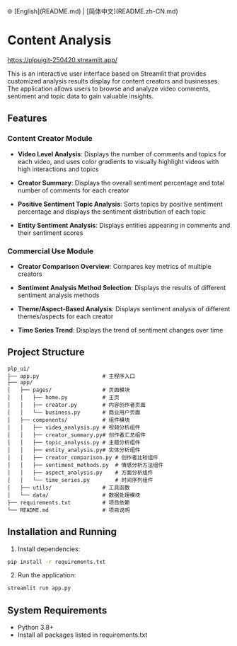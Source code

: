 <div align="central">
  🌐 [English](README.md) | [简体中文](README.zh-CN.md)
</div>

# Content Analysis

https://plpuigit-250420.streamlit.app/

This is an interactive user interface based on Streamlit that provides customized analysis results display for content creators and businesses. The application allows users to browse and analyze video comments, sentiment and topic data to gain valuable insights.

## Features

### Content Creator Module

- **Video Level Analysis**: Displays the number of comments and topics for each video, and uses color gradients to visually highlight videos with high interactions and topics

- **Creator Summary**: Displays the overall sentiment percentage and total number of comments for each creator

- **Positive Sentiment Topic Analysis**: Sorts topics by positive sentiment percentage and displays the sentiment distribution of each topic

- **Entity Sentiment Analysis**: Displays entities appearing in comments and their sentiment scores

### Commercial Use Module

- **Creator Comparison Overview**: Compares key metrics of multiple creators

- **Sentiment Analysis Method Selection**: Displays the results of different sentiment analysis methods

- **Theme/Aspect-Based Analysis**: Displays sentiment analysis of different themes/aspects for each creator

- **Time Series Trend**: Displays the trend of sentiment changes over time

## Project Structure

```
plp_ui/
├── app.py                    # 主程序入口
├── app/
│   ├── pages/                # 页面模块
│   │   ├── home.py           # 主页
│   │   ├── creator.py        # 内容创作者页面
│   │   └── business.py       # 商业用户页面
│   ├── components/           # 组件模块
│   │   ├── video_analysis.py # 视频分析组件
│   │   ├── creator_summary.py# 创作者汇总组件
│   │   ├── topic_analysis.py # 主题分析组件
│   │   ├── entity_analysis.py# 实体分析组件
│   │   ├── creator_comparison.py # 创作者比较组件
│   │   ├── sentiment_methods.py  # 情感分析方法组件
│   │   ├── aspect_analysis.py    # 方面分析组件
│   │   └── time_series.py        # 时间序列组件
│   ├── utils/                # 工具函数
│   └── data/                 # 数据处理模块
├── requirements.txt          # 项目依赖
└── README.md                 # 项目说明
```

## Installation and Running

1. Install dependencies:

```bash
pip install -r requirements.txt
```

2. Run the application:

```bash
streamlit run app.py
```

## System Requirements

- Python 3.8+
- Install all packages listed in requirements.txt
